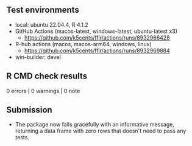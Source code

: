 ## Test environments

* local: ubuntu 22.04.4, R 4.1.2
* GitHub Actions (macos-latest, windows-latest, ubuntu-latest x3)
  * https://github.com/k5cents/fflr/actions/runs/8932966428
* R-hub actions (macos, macos-arm64, windows, linux)
  * https://github.com/k5cents/fflr/actions/runs/8932969884
* win-builder: devel

## R CMD check results

0 errors | 0 warnings | 0 note

## Submission

* The package now fails gracefully with an informative message, returning a data
frame with zero rows that doesn't need to pass any tests.
